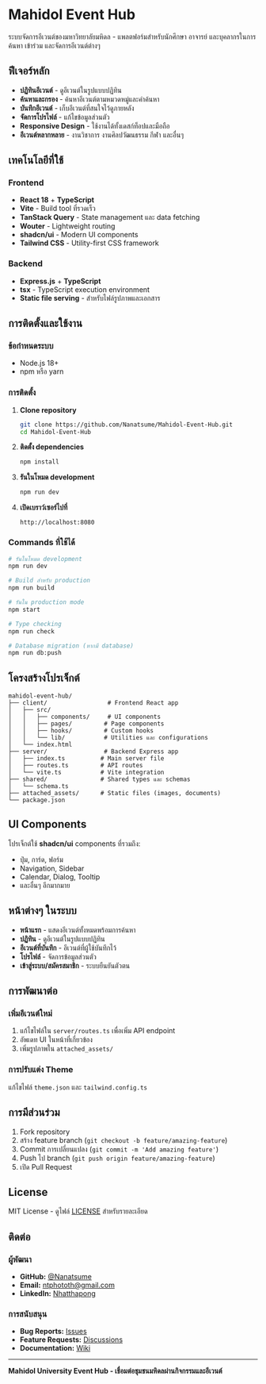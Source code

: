 # Mahidol Event Hub

ระบบจัดการอีเวนต์ของมหาวิทยาลัยมหิดล - แพลตฟอร์มสำหรับนักศึกษา อาจารย์ และบุคลากรในการค้นหา เข้าร่วม และจัดการอีเวนต์ต่างๆ

## ฟีเจอร์หลัก

- **ปฏิทินอีเวนต์** - ดูอีเวนต์ในรูปแบบปฏิทิน
- **ค้นหาและกรอง** - ค้นหาอีเวนต์ตามหมวดหมู่และคำค้นหา
- **บันทึกอีเวนต์** - เก็บอีเวนต์ที่สนใจไว้ดูภายหลัง
- **จัดการโปรไฟล์** - แก้ไขข้อมูลส่วนตัว
- **Responsive Design** - ใช้งานได้ทั้งเดสก์ท็อปและมือถือ
- **อีเวนต์หลากหลาย** - งานวิชาการ งานศิลปวัฒนธรรม กีฬา และอื่นๆ

## เทคโนโลยีที่ใช้

### Frontend
- **React 18** + **TypeScript**
- **Vite** - Build tool ที่รวดเร็ว
- **TanStack Query** - State management และ data fetching
- **Wouter** - Lightweight routing
- **shadcn/ui** - Modern UI components
- **Tailwind CSS** - Utility-first CSS framework

### Backend
- **Express.js** + **TypeScript**
- **tsx** - TypeScript execution environment
- **Static file serving** - สำหรับไฟล์รูปภาพและเอกสาร

## การติดตั้งและใช้งาน

### ข้อกำหนดระบบ
- Node.js 18+ 
- npm หรือ yarn

### การติดตั้ง

1. **Clone repository**
   ```bash
   git clone https://github.com/Nanatsume/Mahidol-Event-Hub.git
   cd Mahidol-Event-Hub
   ```

2. **ติดตั้ง dependencies**
   ```bash
   npm install
   ```

3. **รันในโหมด development**
   ```bash
   npm run dev
   ```

4. **เปิดเบราว์เซอร์ไปที่**
   ```
   http://localhost:8080
   ```

### Commands ที่ใช้ได้

```bash
# รันในโหมด development
npm run dev

# Build สำหรับ production
npm run build

# รันใน production mode
npm start

# Type checking
npm run check

# Database migration (หากมี database)
npm run db:push
```

## โครงสร้างโปรเจ็กต์

```
mahidol-event-hub/
├── client/                 # Frontend React app
│   ├── src/
│   │   ├── components/     # UI components
│   │   ├── pages/         # Page components
│   │   ├── hooks/         # Custom hooks
│   │   └── lib/           # Utilities และ configurations
│   └── index.html
├── server/                # Backend Express app
│   ├── index.ts          # Main server file
│   ├── routes.ts         # API routes
│   └── vite.ts           # Vite integration
├── shared/               # Shared types และ schemas
│   └── schema.ts
├── attached_assets/      # Static files (images, documents)
└── package.json
```

## UI Components

โปรเจ็กต์ใช้ **shadcn/ui** components ที่รวมถึง:
- ปุ่ม, การ์ด, ฟอร์ม
- Navigation, Sidebar
- Calendar, Dialog, Tooltip
- และอื่นๆ อีกมากมาย

## หน้าต่างๆ ในระบบ

- **หน้าแรก** - แสดงอีเวนต์ทั้งหมดพร้อมการค้นหา
- **ปฏิทิน** - ดูอีเวนต์ในรูปแบบปฏิทิน
- **อีเวนต์ที่บันทึก** - อีเวนต์ที่ผู้ใช้บันทึกไว้
- **โปรไฟล์** - จัดการข้อมูลส่วนตัว
- **เข้าสู่ระบบ/สมัครสมาชิก** - ระบบยืนยันตัวตน

## การพัฒนาต่อ

### เพิ่มอีเวนต์ใหม่
1. แก้ไขไฟล์ใน `server/routes.ts` เพื่อเพิ่ม API endpoint
2. อัพเดท UI ในหน้าที่เกี่ยวข้อง
3. เพิ่มรูปภาพใน `attached_assets/`

### การปรับแต่ง Theme
แก้ไขไฟล์ `theme.json` และ `tailwind.config.ts`

## การมีส่วนร่วม

1. Fork repository
2. สร้าง feature branch (`git checkout -b feature/amazing-feature`)
3. Commit การเปลี่ยนแปลง (`git commit -m 'Add amazing feature'`)
4. Push ไป branch (`git push origin feature/amazing-feature`)
5. เปิด Pull Request

## License

MIT License - ดูไฟล์ [LICENSE](LICENSE) สำหรับรายละเอียด

## ติดต่อ

### **ผู้พัฒนา**
- **GitHub:** [@Nanatsume](https://github.com/Nanatsume)
- **Email:** ntphototh@gmail.com
- **LinkedIn:** [Nhatthapong](https://www.linkedin.com/in/nhatthapong-pukdeeboon-205203369/)

### **การสนับสนุน**
- **Bug Reports:** [Issues](https://github.com/Nanatsume/Mahidol-Event-Hub/issues)
- **Feature Requests:** [Discussions](https://github.com/Nanatsume/Mahidol-Event-Hub/discussions)
- **Documentation:** [Wiki](https://github.com/Nanatsume/Mahidol-Event-Hub/wiki)
---

**Mahidol University Event Hub - เชื่อมต่อชุมชนมหิดลผ่านกิจกรรมและอีเวนต์**
